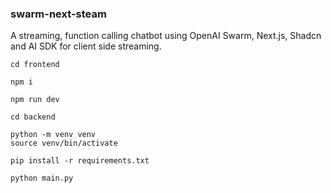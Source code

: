 ### swarm-next-steam

A streaming, function calling chatbot using OpenAI Swarm, Next.js, Shadcn and AI SDK for client side streaming.

```
cd frontend
```

```
npm i
```

```
npm run dev
```

```
cd backend
```

```
python -m venv venv
source venv/bin/activate
```

```
pip install -r requirements.txt
```

```
python main.py
```